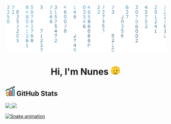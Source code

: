 <img src="./src/codigoBanner.gif">
<h1 align="center">Hi, I'm Nunes <img src="./src/saluting-face_1fae1.gif" width="30"></h1>

<h2 align="left"><img src="./src/grafica.png" width="30px"> GitHub Stats</h2>

<div>
    <a href="https://github.com/javiernr02">
    <img height="180em" src="https://github-readme-stats.vercel.app/api?username=javiernr02&show_icons=true&theme=transparent&include_all_commits=true&count_private=true"/>
    <img height="180em" src="https://github-readme-stats.vercel.app/api/top-langs/?username=javiernr02&layout=compact&langs_count=7&theme=transparent"/>
</div>

![Snake animation](https://github.com/javiernr02/javiernr02/blob/output/github-contribution-grid-snake.svg)
